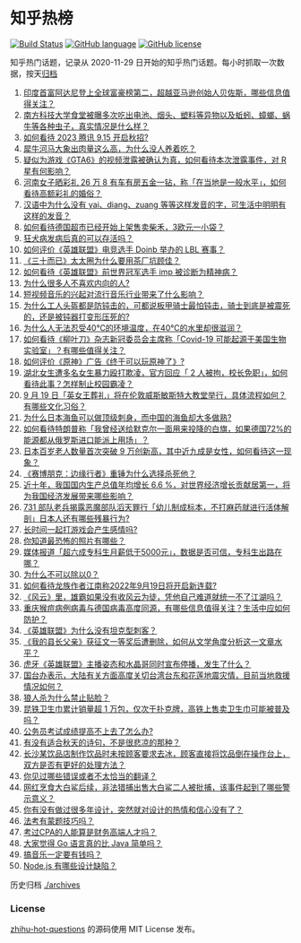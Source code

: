 # 知乎热榜
[![Build Status](https://github.com/ToWeLong/zhihu-hot-questions/workflows/CI/badge.svg)](https://github.com/ToWeLong/zhihu-hot-questions/actions)
[![GitHub language](https://img.shields.io/badge/language-golang-orange.svg)](https://golang.org/)
[![GitHub license](https://img.shields.io/github/license/ToWeLong/zhihu-hot-questions)](https://github.com/ToWeLong/zhihu-hot-questions/blob/main/LICENSE)

知乎热门话题，记录从 2020-11-29 日开始的知乎热门话题。每小时抓取一次数据，按天[归档](./archives)

<!-- BEGIN -->

1. [印度首富阿达尼登上全球富豪榜第二，超越亚马逊创始人贝佐斯，哪些信息值得关注？](https://www.zhihu.com/question/554221443)
1. [南方科技大学食堂被曝多次吃出电池、烟头、塑料等异物以及蚯蚓、蟑螂、蜗牛等各种虫子，真实情况是什么样？](https://www.zhihu.com/question/554163643)
1. [如何看待 2023 腾讯 9.15 开启秋招?](https://www.zhihu.com/question/553790535)
1. [犀牛河马大象出肉量这么高，为什么没人养着吃？](https://www.zhihu.com/question/40006248)
1. [疑似为游戏《GTA6》的视频泄露被确认为真，如何看待本次泄露事件，对 R 星有何影响？](https://www.zhihu.com/question/554246595)
1. [河南女子晒彩礼 26 万 8 有车有房五金一钻，称「在当地是一般水平」，如何看待高额彩礼的婚俗？](https://www.zhihu.com/question/553692452)
1. [汉语中为什么没有 yai、diang、zuang 等等这样发音的字，可生活中明明有这样的发音？](https://www.zhihu.com/question/554016086)
1. [如何看待德国超市已经开始上架售卖柴禾，3欧元一小袋？](https://www.zhihu.com/question/553972263)
1. [狂犬病发病后真的可以存活吗？](https://www.zhihu.com/question/365516362)
1. [如何评价《英雄联盟》电竞选手 Doinb 举办的 LBL 赛事？](https://www.zhihu.com/question/553960226)
1. [《三十而已》太太圈为什么要用茶厂坑顾佳？](https://www.zhihu.com/question/409166704)
1. [如何看待《英雄联盟》前世界冠军选手 imp 被诊断为精神病？](https://www.zhihu.com/question/552633982)
1. [为什么很多人不喜欢内向的人?](https://www.zhihu.com/question/263345051)
1. [短视频音乐的兴起对流行音乐行业带来了什么影响？](https://www.zhihu.com/question/553101834)
1. [为什么工人头盔都是防钝击的，可都说板甲骑士最怕钝击，骑士到底是被震死的，还是被钝器打变形压死的?](https://www.zhihu.com/question/417781504)
1. [为什么人无法忍受40℃的环境温度，在40℃的水里却很滋润？](https://www.zhihu.com/question/67357858)
1. [如何看待《柳叶刀》杂志新冠委员会主席称「Covid-19 可能起源于美国生物实验室」？有哪些值得关注？](https://www.zhihu.com/question/541154437)
1. [如何评价《原神》广告《终于可以玩原神了》?](https://www.zhihu.com/question/554163267)
1. [湖北女生遭多名女生暴力殴打欺凌，官方回应「 2 人被拘，校长免职」，如何看待此事？怎样制止校园霸凌？](https://www.zhihu.com/question/553861981)
1. [9 月 19 日「英女王葬礼」将在伦敦威斯敏斯特大教堂举行，具体流程如何？有哪些文化习俗？](https://www.zhihu.com/question/554342210)
1. [为什么日本海鱼可以做顶级刺身，而中国的海鱼却大多做熟?](https://www.zhihu.com/question/548875804)
1. [如何看待特朗普称「我曾经送给默克尔一面用来投降的白旗，如果德国72%的能源都从俄罗斯进口能派上用场」？](https://www.zhihu.com/question/554312112)
1. [日本百岁老人数量首次突破 9 万创新高，其中近九成是女性，如何看待这一现象？](https://www.zhihu.com/question/554318311)
1. [《赛博朋克：边缘行者》重锤为什么选择杀死他？](https://www.zhihu.com/question/554200989)
1. [近十年，我国国内生产总值年均增长 6.6 %，对世界经济增长贡献居第一，将为我国经济发展带来哪些影响？](https://www.zhihu.com/question/554328945)
1. [731 部队老兵揭露恶魔部队滔天罪行「幼儿制成标本，不打麻药就进行活体解剖」日本人还有哪些残暴行为?](https://www.zhihu.com/question/554239479)
1. [长时间一起打游戏会产生感情吗?](https://www.zhihu.com/question/322374317)
1. [你知道最恐怖的照片有哪些？](https://www.zhihu.com/question/343606397)
1. [媒体报道「超六成专科生月薪低于5000元」，数据是否可信，专科生出路在哪？](https://www.zhihu.com/question/553773938)
1. [为什么不可以除以0？](https://www.zhihu.com/question/29365241)
1. [如何看待龙族作者江南称2022年9月19日将开启新连载?](https://www.zhihu.com/question/549081536)
1. [《风云》里，雄霸如果没有收风云为徒，凭他自己难道就统一不了江湖吗？](https://www.zhihu.com/question/531165188)
1. [重庆猴痘病例病毒与德国病毒高度同源，有哪些信息值得关注？生活中应如何防护？](https://www.zhihu.com/question/554352414)
1. [《英雄联盟》为什么没有坦克型刺客？](https://www.zhihu.com/question/553985220)
1. [《我的县长父亲》获征文一等奖后遭删除，如何从文学角度分析这一文章水平？](https://www.zhihu.com/question/554365776)
1. [虎牙《英雄联盟》主播姿态和水晶哥同时宣布停播，发生了什么？](https://www.zhihu.com/question/552036859)
1. [国台办表示，大陆有关方面高度关切台湾台东和花莲地震灾情，目前当地救援情况如何？](https://www.zhihu.com/question/554278936)
1. [狼人杀为什么禁止贴脸？](https://www.zhihu.com/question/462970840)
1. [昆铁卫生巾累计销量超 1 万包，仅次于扑克牌，高铁上售卖卫生巾可能被普及吗？](https://www.zhihu.com/question/554264218)
1. [公务员考试成绩提高不上去了怎么办?](https://www.zhihu.com/question/554180928)
1. [有没有适合秋天的诗句，不是很悲凉的那种？](https://www.zhihu.com/question/484016600)
1. [长沙某饮品店制作饮品时未按顾客要求去冰，顾客直接将饮品倒在操作台上，双方是否有更好的处理方法？](https://www.zhihu.com/question/554326875)
1. [你见过哪些错误或者不太恰当的翻译？](https://www.zhihu.com/question/42938863)
1. [网红烹食大白鲨后续，非法猎捕出售大白鲨二人被批捕，该事件起到了哪些警示意义？](https://www.zhihu.com/question/554336002)
1. [你有没有做过很多年设计，突然就对设计的热情和信心没有了？](https://www.zhihu.com/question/547434527)
1. [法考有蒙题技巧吗？](https://www.zhihu.com/question/552372726)
1. [考过CPA的人能算是财务高端人才吗？](https://www.zhihu.com/question/551404865)
1. [大家觉得 Go 语言真的比 Java 简单吗？](https://www.zhihu.com/question/551650867)
1. [搞音乐一定要有钱吗？](https://www.zhihu.com/question/433503358)
1. [Node.js 有哪些设计缺陷？](https://www.zhihu.com/question/551760588)

<!-- END -->

历史归档 [./archives](./archives)


### License
[zhihu-hot-questions](https://github.com/towelong/zhihu-hot-questions) 的源码使用 MIT License 发布。